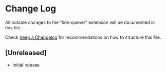# Change Log

All notable changes to the "link-opener" extension will be documented in this file.

Check [Keep a Changelog](http://keepachangelog.com/) for recommendations on how to structure this file.

## [Unreleased]

- Initial release